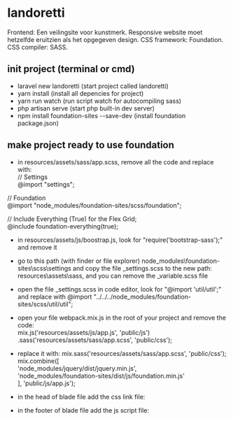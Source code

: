 # landoretti
Frontend: Een veilingsite voor kunstmerk. Responsive website moet hetzelfde eruitzien als het opgegeven design. CSS framework: Foundation.  CSS compiler: SASS.

## init project (terminal or cmd)
- laravel new landoretti (start project called landoretti)
- yarn install (install all depencies for project)  
- yarn run watch (run script watch for autocompiling sass)  
- php artisan serve (start php built-in dev server)  
- npm install foundation-sites --save-dev (install foundation package.json) 

## make project ready to use foundation
- in resources/assets/sass/app.scss, remove all the code and replace with:  
// Settings  
@import "settings";  
  
// Foundation  
@import "node_modules/foundation-sites/scss/foundation";  
  
// Include Everything (True) for the Flex Grid;  
@include foundation-everything(true);  
  
- in resources/assets/js/boostrap.js, look for "require('bootstrap-sass');" and remove it  
- go to this path (with finder or file explorer) node_modules\foundation-sites\scss\settings and copy the file _settings.scss to the new path: resources\assets\sass, and you can remove the _variable.scss file  
- open the file _settings.scss in code editor, look for "@import 'util/util';" and replace with @import "../../../node_modules/foundation-sites/scss/util/util";  
- open your file webpack.mix.js in the root of your project and remove the code:  
mix.js('resources/assets/js/app.js', 'public/js')  
.sass('resources/assets/sass/app.scss', 'public/css');  
  
- replace it with: 
mix.sass('resources/assets/sass/app.scss', 'public/css');  
mix.combine([  
'node_modules/jquery/dist/jquery.min.js',  
'node_modules/foundation-sites/dist/js/foundation.min.js'  
], 'public/js/app.js');  
  
- in the head of blade file add the css link file:  
<!-- Styles -->  
<link href="/css/app.css" rel="stylesheet">  
  
- in the footer of blade file add the js script file:
<!-- Scripts -->  
<script src="/js/app.js"></script>  
<script> $(document).foundation();</script>  


  

